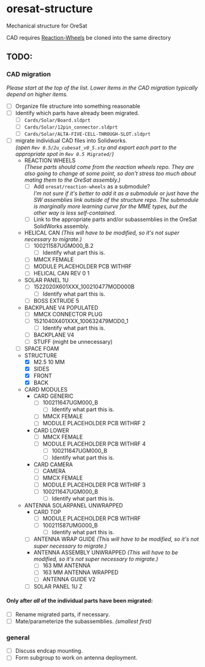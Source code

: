 # oresat-structure
Mechanical structure for OreSat

CAD requires <a href="https://github.com/oresat/reaction-wheels">Reaction-Wheels</a> be cloned into the same directory

## TODO:  
### CAD migration
_Please start at the top of the list. Lower items in the CAD migration typically depend on higher items._
- [ ] Organize file structure into something reasonable
- [ ] Identify which parts have already been migrated.
	- [ ] `Cards/Solar/Board.sldprt`
	- [ ] `Cards/Solar/12pin_connector.sldprt`
	- [ ] `Cards/Solar/ALTA-FIVE-CELL-THROUGH-SLOT.sldprt`
- [ ] migrate individual CAD files into Solidworks.  
_(open `Rev 0.5/2u_cubesat_v0_5.stp` and export each part to the appropriate spot in `Rev 0.5 Migrated/`)_
	- REACTION WHEELS  
	_(These parts should come from the reaction wheels repo. They are also going to change at some point, so don't stress too much about mating them to the OreSat assembly.)_
		- [ ] Add `oresat/reaction-wheels` as a submodule?  
		_I'm not sure if it's better to add it as a submodule or just have the SW assemblies link outside of the structure repo. The submodule is marginally more learning curve for the MME types, but the other way is less self-contained._
		- [ ] Link to the appropriate parts and/or subassemblies in the OreSat SolidWorks assembly.
	- HELICAL CAN _(This will have to be modified, so it's not super necessary to migrate.)_
		- [ ] 100211587UGM000_B.2
			- [ ] Identify what part this is.
		- [ ] MMCX FEMALE
		- [ ] MODULE PLACEHOLDER PCB WITHRF
		- [ ] HELICAL CAN REV 0 1
	- SOLAR PANEL 1U
		- [ ] 1522020X601XXX_100210477MOD000B
			- [ ] Identify what part this is.
		- [ ] BOSS EXTRUDE 5
	- BACKPLANE V4 POPULATED
		- [ ] MMCX CONNECTOR PLUG
		- [ ] 1521040X401XXX_100632479MOD0_1
			- [ ] Identify what part this is.
		- [ ] BACKPLANE V4
		- [ ] STUFF (might be unnecessary)
	- [ ] SPACE FOAM
	- STRUCTURE
		- [X] M2.5 10 MM
		- [X] SIDES
		- [X] FRONT
		- [X] BACK
	- CARD MODULES
		-  CARD GENERIC
			- [ ] 100211647UGM000_B
				- [ ] Identify what part this is.
			- [ ] MMCX FEMALE
			- [ ] MODULE PLACEHOLDER PCB WITHRF 2
		- CARD LOWER
			- [ ] MMCX FEMALE
			- [ ] MODULE PLACEHOLDER PCB WITHRF 4
		    	- [ ] 100211647UGM000_B
				- [ ] Identify what part this is.
		- CARD CAMERA
			- [ ] CAMERA
			- [ ] MMCX FEMALE
			- [ ] MODULE PLACEHOLDER PCB WITHRF 3
			- [ ] 100211647UGM000_B
				- [ ] Identify what part this is.
	- ANTENNA SOLARPANEL UNWRAPPED
		- CARD TOP
			- [ ] MODULE PLACEHOLDER PCB WITHRF
			- [ ] 100211587UMG000_B
				- [ ] Identify what part this is.
		- [ ] ANTENNA WRAP GUIDE _(This will have to be modified, so it's not super necessary to migrate.)_
		- ANTENNA ASSEMBLY UNWRAPPED _(This will have to be modified, so it's not super necessary to migrate.)_
			- [ ] 163 MM ANTENNA
			- [ ] 163 MM ANTENNA WRAPPED
			- [ ] ANTENNA GUIDE V2
		- [ ] SOLAR PANEL 1U Z
		
#### Only after _all_ of the individual parts have been migrated:
- [ ] Rename migrated parts, if necessary.
- [ ] Mate/parameterize the subassemblies. _(smallest first)_

### general
- [ ] Discuss endcap mounting.
- [ ] Form subgroup to work on antenna deployment.
